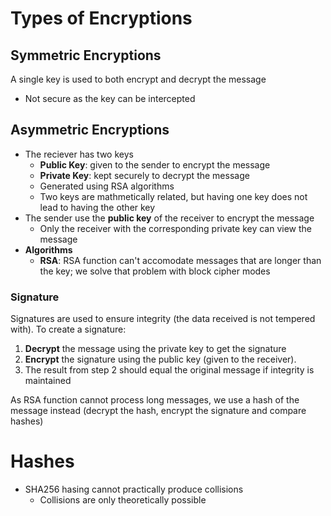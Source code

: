 # Types of Encryptions

## Symmetric Encryptions

A single key is used to both encrypt and decrypt the message

- Not secure as the key can be intercepted

## Asymmetric Encryptions

- The reciever has two keys
  - **Public Key**: given to the sender to encrypt the message
  - **Private Key**: kept securely to decrypt the message
  - Generated using RSA algorithms
  - Two keys are mathmetically related, but having one key does not lead to
    having the other key
- The sender use the **public key** of the receiver to encrypt the message
  - Only the receiver with the corresponding private key can view the message
- **Algorithms**
  - **RSA**: RSA function can't accomodate messages that are longer than the
    key; we solve that problem with block cipher modes

### Signature

Signatures are used to ensure integrity (the data received is not tempered
with). To create a signature:

1. **Decrypt** the message using the private key to get the signature
2. **Encrypt** the signature using the public key (given to the receiver).
3. The result from step 2 should equal the original message if integrity is
   maintained

As RSA function cannot process long messages, we use a hash of the message
instead (decrypt the hash, encrypt the signature and compare hashes)

# Hashes

- SHA256 hasing cannot practically produce collisions
  - Collisions are only theoretically possible
